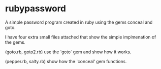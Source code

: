 # rubypassword
A simple password program created in ruby using the gems conceal and goto.

I have four extra small files attached that show the simple implmenation of the gems.

(goto.rb, goto2.rb) use the 'goto' gem and show how it works.

(pepper.rb, salty.rb) show how the 'conceal' gem functions.
